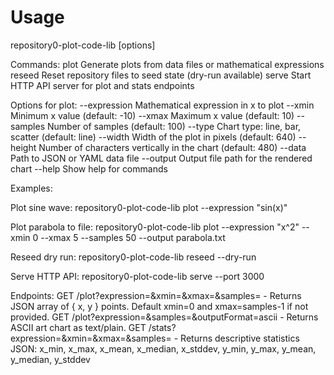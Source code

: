 # Usage

repository0-plot-code-lib <command> [options]

Commands:
  plot      Generate plots from data files or mathematical expressions
  reseed    Reset repository files to seed state (dry-run available)
  serve     Start HTTP API server for plot and stats endpoints

Options for plot:
  --expression <formula>   Mathematical expression in x to plot
  --xmin <number>          Minimum x value (default: -10)
  --xmax <number>          Maximum x value (default: 10)
  --samples <integer>      Number of samples (default: 100)
  --type <chartType>       Chart type: line, bar, scatter (default: line)
  --width <pixels>         Width of the plot in pixels (default: 640)
  --height <pixels>        Number of characters vertically in the chart (default: 480)
  --data <filePath>        Path to JSON or YAML data file
  --output <file>          Output file path for the rendered chart
  --help                   Show help for commands

Examples:

Plot sine wave:
  repository0-plot-code-lib plot --expression "sin(x)"

Plot parabola to file:
  repository0-plot-code-lib plot --expression "x^2" --xmin 0 --xmax 5 --samples 50 --output parabola.txt

Reseed dry run:
  repository0-plot-code-lib reseed --dry-run

Serve HTTP API:
  repository0-plot-code-lib serve --port 3000

Endpoints:
  GET /plot?expression=<expr>&xmin=<num>&xmax=<num>&samples=<int>
    - Returns JSON array of { x, y } points. Default xmin=0 and xmax=samples-1 if not provided.
  GET /plot?expression=<expr>&samples=<int>&outputFormat=ascii
    - Returns ASCII art chart as text/plain.
  GET /stats?expression=<expr>&xmin=<num>&xmax=<num>&samples=<int>
    - Returns descriptive statistics JSON: x_min, x_max, x_mean, x_median, x_stddev, y_min, y_max, y_mean, y_median, y_stddev
